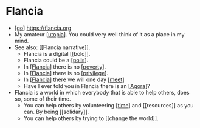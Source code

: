 # Flancia

- [[go]] https://flancia.org
- My amateur [[utopia]]. You could very well think of it as a place in my mind. 
- See also: [[Flancia narrative]].
  - Flancia is a digital [[bolo]].
  - Flancia could be a [[polis]].
  - In [[Flancia]] there is no [[poverty]].
  - In [[Flancia]] there is no [[privilege]].
  - In [[Flancia]] there we will one day [[meet]]
  - Have I ever told you in Flancia there is an [[Agora]]?
- Flancia is a world in which everybody that is able to help others, does so, some of their time.
  - You can help others by volunteering [[time]] and [[resources]] as you can. By being [[solidary]].
  - You can help others by trying to [[change the world]].

[//begin]: # "Autogenerated link references for markdown compatibility"
[go]: go "Go"
[utopia]: utopia "Utopia"
[flancia-narrative]: flancia-(narrative) "Flancia Narrative"
[polis]: polis "Polis"
[flancia]: flancia "Flancia"
[poverty]: poverty "Poverty"
[privilege]: privilege "Privilege"
[meet]: meet "Meet"
[agora]: agora "Agora"
[time]: time "Time"
[//end]: # "Autogenerated link references"